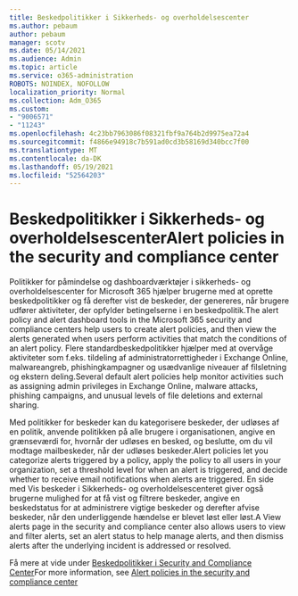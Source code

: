 ```yaml
---
title: Beskedpolitikker i Sikkerheds- og overholdelsescenter
ms.author: pebaum
author: pebaum
manager: scotv
ms.date: 05/14/2021
ms.audience: Admin
ms.topic: article
ms.service: o365-administration
ROBOTS: NOINDEX, NOFOLLOW
localization_priority: Normal
ms.collection: Adm_O365
ms.custom:
- "9006571"
- "11243"
ms.openlocfilehash: 4c23bb7963086f08321fbf9a764b2d9975ea72a4
ms.sourcegitcommit: f4866e94918c7b591ad0cd3b58169d340bcc7f00
ms.translationtype: MT
ms.contentlocale: da-DK
ms.lasthandoff: 05/19/2021
ms.locfileid: "52564203"
---
```

# <a name="alert-policies-in-the-security-and-compliance-center"></a><span data-ttu-id="ae299-102">Beskedpolitikker i Sikkerheds- og overholdelsescenter</span><span class="sxs-lookup"><span data-stu-id="ae299-102">Alert policies in the security and compliance center</span></span>

<span data-ttu-id="ae299-103">Politikker for påmindelse og dashboardværktøjer i sikkerheds- og overholdelsescenter for Microsoft 365 hjælper brugerne med at oprette beskedpolitikker og få derefter vist de beskeder, der genereres, når brugere udfører aktiviteter, der opfylder betingelserne i en beskedpolitik.</span><span class="sxs-lookup"><span data-stu-id="ae299-103">The alert policy and alert dashboard tools in the Microsoft 365 security and compliance centers help users to create alert policies, and then view the alerts generated when users perform activities that match the conditions of an alert policy.</span></span> <span data-ttu-id="ae299-104">Flere standardbeskedpolitikker hjælper med at overvåge aktiviteter som f.eks. tildeling af administratorrettigheder i Exchange Online, malwareangreb, phishingkampagner og usædvanlige niveauer af filsletning og ekstern deling.</span><span class="sxs-lookup"><span data-stu-id="ae299-104">Several default alert policies help monitor activities such as assigning admin privileges in Exchange Online, malware attacks, phishing campaigns, and unusual levels of file deletions and external sharing.</span></span>

<span data-ttu-id="ae299-105">Med politikker for beskeder kan du kategorisere beskeder, der udløses af en politik, anvende politikken på alle brugere i organisationen, angive en grænseværdi for, hvornår der udløses en besked, og beslutte, om du vil modtage mailbeskeder, når der udløses beskeder.</span><span class="sxs-lookup"><span data-stu-id="ae299-105">Alert policies let you categorize alerts triggered by a policy, apply the policy to all users in your organization, set a threshold level for when an alert is triggered, and decide whether to receive email notifications when alerts are triggered.</span></span> <span data-ttu-id="ae299-106">En side med Vis beskeder i Sikkerheds- og overholdelsescenteret giver også brugerne mulighed for at få vist og filtrere beskeder, angive en beskedstatus for at administrere vigtige beskeder og derefter afvise beskeder, når den underliggende hændelse er blevet løst eller løst.</span><span class="sxs-lookup"><span data-stu-id="ae299-106">A View alerts page in the security and compliance center also allows users to view and filter alerts, set an alert status to help manage alerts, and then dismiss alerts after the underlying incident is addressed or resolved.</span></span>

<span data-ttu-id="ae299-107">Få mere at vide under [Beskedpolitikker i Security and Compliance Center](/microsoft-365/compliance/alert-policies)</span><span class="sxs-lookup"><span data-stu-id="ae299-107">For more information, see [Alert policies in the security and compliance center](/microsoft-365/compliance/alert-policies)</span></span>